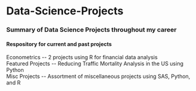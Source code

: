 # Data-Science-Projects
### Summary of Data Science Projects throughout my career
  
#### Respository for current and past projects
      
Econometrics -- 2 projects using R for financial data analysis  
Featured Projects -- Reducing Traffic Mortality Analysis in the US using Python  
Misc Projects  -- Assortment of miscellaneous projects using SAS, Python, and R  

